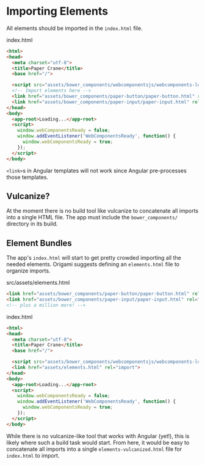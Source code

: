 # Importing Elements

All elements should be imported in the `index.html` file.

index.html
```html
<html>
<head>
  <meta charset="utf-8">
  <title>Paper Crane</title>
  <base href="/">

  <script src="assets/bower_components/webcomponentsjs/webcomponents-loader.js"></script>
  <!-- Import elements here -->
  <link href="assets/bower_components/paper-button/paper-button.html" rel="import">
  <link href="assets/bower_components/paper-input/paper-input.html" rel="import">
</head>
<body>
  <app-root>Loading...</app-root>
  <script>
    window.webComponentsReady = false;
    window.addEventListener('WebComponentsReady', function() {
      window.webComponentsReady = true;
    });
  </script>
</body>
```

`<link>`s in Angular templates will not work since Angular pre-processes those templates.

## Vulcanize?

At the moment there is no build tool like vulcanize to concatenate all imports into a single HTML file. The app must include the `bower_components/` directory in its build.

## Element Bundles

The app's `index.html` will start to get pretty crowded importing all the needed elements. Origami suggests defining an `elements.html` file to organize imports.

src/assets/elements.html
```html
<link href="assets/bower_components/paper-button/paper-button.html" rel="import">
<link href="assets/bower_components/paper-input/paper-input.html" rel="import">
<!-- plus a million more! -->
```

index.html
```html
<html>
<head>
  <meta charset="utf-8">
  <title>Paper Crane</title>
  <base href="/">

  <script src="assets/bower_components/webcomponentsjs/webcomponents-loader.js"></script>
  <link href="assets/elements.html" rel="import">
</head>
<body>
  <app-root>Loading...</app-root>
  <script>
    window.webComponentsReady = false;
    window.addEventListener('WebComponentsReady', function() {
      window.webComponentsReady = true;
    });
  </script>
</body>
```

While there is no vulcanize-like tool that works with Angular (yet!), this is likely where such a build task would start. From here, it would be easy to concatenate all imports into a single `elements-vulcanized.html` file for `index.html` to import.
